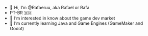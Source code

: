 - 👋 Hi, I’m @Rafaeruu, aka Rafael or Rafa
- PT-BR 🇧🇷
- 👀 I’m interested in know about the game dev market
- 🌱 I’m currently learning Java and Game Engines (GameMaker and Godot)

<!---
Rafaeruu/Rafaeruu is a ✨ special ✨ repository because its `README.md` (this file) appears on your GitHub profile.
You can click the Preview link to take a look at your changes.
--->

